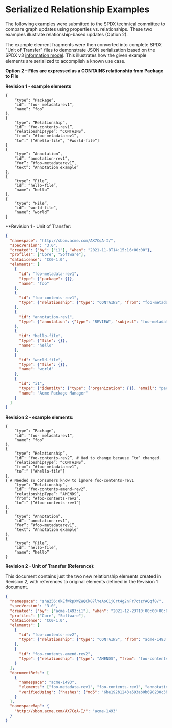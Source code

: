 # Serialized Relationship Examples
The following examples were submitted to the SPDX technical committee to compare graph updates
using properties vs. relationships.  These two examples illustrate relationship-based updates (Option 2).

The example element fragments were then converted into complete SPDX "Unit of Transfer" files to demonstrate
JSON serialization based on the SPDX v3 [information model](../Schemas/spdx-v3.jidl).  This illustrates
how the given example elements are serialized to accomplish a known use case.

**Option 2 – Files are expressed as a CONTAINS relationship from Package to File**

**Revision 1 - example elements**
```
{
    “type”: “Package”,
    “id”: “foo- metadatarev1”,
    “name”: “foo”
},
{
    “type”: “Relationship”,
    “id”: “foo-contents-rev1”,
    “relationshipType”: “CONTAINS”,
    “from”: “#foo-metadatarev1”,
    “to”:” [“#hello-file”, “#world-file”]
}
{
    “type”: “Annotation”,
    “id”: “annotation-rev1”,
    “for”: “#foo-metadatarev1”,
    “text”: “Annotation example”
},
{
    “type”: “File”,
    “id”: “hello-file”,
    “name”: “hello”
},
{
    “type”: “File”,
    “id”: “world-file”,
    “name”: “world”
}
```
**Revision 1 - Unit of Transfer:
```json
{
  "namespace": "http://sbom.acme.com/AX7CqA-I/",
  "specVersion": "3.0",
  "created": {"by": ["i1"], "when": "2021-11-8T14:15:16+00:00"},
  "profiles": ["Core", "Software"],
  "dataLicense": "CC0-1.0",
  "elements": [
    {
      "id": "foo-metadata-rev1",
      "type": {"package": {}},
      "name": "foo"
    },
    {
      "id": "foo-contents-rev1",
      "type": {"relationship": {"type": "CONTAINS", "from": "foo-metadata-rev1", "to": ["hello-file", "world-file"]}}
    },
    {
      "id": "annotation-rev1",
      "type": {"annotation": {"type": "REVIEW", "subject": "foo-metadata-rev1", "statement": "Annotation example"}}
    },
    {
      "id": "hello-file",
      "type": {"file": {}},
      "name": "hello"
    },
    {
      "id": "world-file",
      "type": {"file": {}},
      "name": "world"
    },
    {
      "id": "i1",
      "type": {"identity": {"type": {"organization": {}}, "email": "packages@acme.com"}},
      "name": "Acme Package Manager"
    }
  ]
}
```

**Revision 2 - example elements:**
```
{
    “type”: “Package”,
    “id”: “foo- metadatarev1”,
    “name”: “foo”
},
{
    “type”: “Relationship”,
    “id”: “foo-contents-rev2”, # Had to change because “to” changed.
    “relationshipType”: “CONTAINS”,
    “from”: “#foo-metadatarev1”,
    “to”:” [“#hello-file”]
},
{ # Needed so consumers know to ignore foo-contents-rev1
    “type”: “Relationship”,
    “id”: “foo-contents-amend-rev2”,
    “relationshipType”: “AMENDS”,
    “from”: “#foo-contents-rev2”,
    “to”:” [“#foo-contents-rev1”]
},
{
    “type”: “Annotation”,
    “id”: “annotation-rev1”,
    “for”: “#foo-metadatarev1”,
    “text”: “Annotation example”
},
{
    “type”: “File”,
    “id”: “hello-file”,
    “name”: “hello”
}
```
**Revision 2 - Unit of Transfer (Reference):**

This document contains just the two new relationship elements created in Revision 2, with references to
original elements defined in the Revision 1 document.
```json
{
  "namespace": "sha256:0kEfWkpXWZWQCk87lYeAoC1jCrt4g2nFr7ctzYAQqf8/",
  "specVersion": "3.0",
  "created": {"by": ["acme-1493:i1"], "when": "2021-12-23T10:00:00+00:00"},
  "profiles": ["Core", "Software"],
  "dataLicense": "CC0-1.0",
  "elements": [
    {
      "id": "foo-contents-rev2",
      "type": {"relationship": {"type": "CONTAINS", "from": "acme-1493:foo-metadata-rev1", "to": ["acme-1493:hello-file"]}}
    },
    {
      "id": "foo-contents-amend-rev2",
      "type": {"relationship": {"type": "AMENDS", "from": "foo-contents-rev2", "to": ["acme-1493:foo-contents-rev1"]}}
    }
  ],
  "documentRefs": [
    {
      "namespace": "acme-1493",
      "elements": ["foo-metadata-rev1", "foo-contents-rev1", "annotation-rev1", "hello-file", "world-file", "i1"],
      "verifiedUsing": {"hashes": {"md5": "6be192b1243a593ab0b690230c3ba842"}}
    }
  ],
  "namespaceMap": {
    "http://sbom.acme.com/AX7CqA-I/": "acme-1493"
  }
}
```